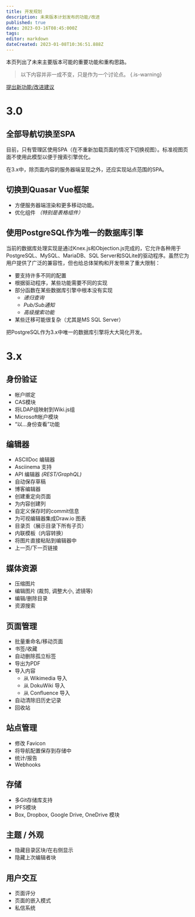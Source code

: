 ```yaml
---
title: 开发规划
description: 未来版本计划发布的功能/改进
published: true
date: 2023-03-16T08:45:000Z
tags: 
editor: markdown
dateCreated: 2023-01-08T10:36:51.888Z
---
```


本页列出了未来主要版本可能的重要功能和重构思路。

> 以下内容并非一成不变，只是作为一个讨论点。
{.is-warning}

[提出新功能/改进建议](https://requarks.canny.io/wiki)

# 3.0

## 全部导航切换至SPA

目前，只有管理区使用SPA（在不重新加载页面的情况下切换视图）。标准视图页面不使用此模型以便于搜索引擎优化。

在3.x中，除页面内容的服务器端呈现之外，还应实现站点范围的SPA。

## 切换到Quasar Vue框架

- 方便服务器端渲染和更多移动功能。
- 优化组件 *（特别是表格组件）*

## 使用PostgreSQL作为唯一的数据库引擎

当前的数据库处理实现是通过Knex.js和Objection.js完成的，它允许各种用于PostgreSQL、MySQL、MariaDB、SQL Server和SQLite的驱动程序。虽然它为用户提供了广泛的兼容性，但也给总体架构和开发带来了重大限制：

- 要支持许多不同的配置
- 根据驱动程序，某些功能需要不同的实现
- 部分函数在某些数据库引擎中根本没有实现
	- *递归查询*
  - *Pub/Sub通知*
  - *高级搜索功能*
- 某些迁移可能很复杂（尤其是MS SQL Server）

把PostgreSQL作为3.x中唯一的数据库引擎将大大简化开发。

# 3.x

## 身份验证
- 帐户绑定
- CAS模块
- 将LDAP组映射到Wiki.js组
- Microsoft帐户模块
- “以...身份查看”功能

## 编辑器
- ASCIIDoc 编辑器
- Asciinema 支持
- API 编辑器 *(REST/GraphQL)*
- 自动保存草稿
- 博客编辑器
- 创建重定向页面
- 为内容创建列
- 自定义保存时的commit信息
- 为可视编辑器集成Draw&#46;io 图表
- 目录页（展示目录下所有子页）
- 内联模板（内容转换）
- 将图片直接粘贴到编辑器中
- 上一页/下一页链接

## 媒体资源
- 压缩图片
- 编辑图片 (裁剪, 调整大小, 滤镜等)
- 编辑/删除目录
- 资源搜索

## 页面管理
- 批量重命名/移动页面
- 书签/收藏
- 自动删除孤立标签
- 导出为PDF
- 导入内容
  - 从 Wikimedia 导入
  - 从 DokuWiki 导入
  - 从 Confluence 导入
- 自动清除旧历史记录
- 回收站

## 站点管理
- 修改 Favicon
- 将导航配置保存到存储中
- 统计/报告
- Webhooks

## 存储
- 多Git存储库支持
- IPFS模块
- Box, Dropbox, Google Drive, OneDrive 模块

## 主题 / 外观
- 隐藏目录区块/在右侧显示
- 隐藏上次编辑者块

## 用户交互
- 页面评分
- 页面的嵌入模式
- 私信系统